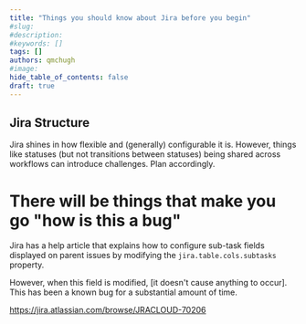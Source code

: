 ```yaml
---
title: "Things you should know about Jira before you begin"
#slug: 
#description: 
#keywords: []
tags: []
authors: qmchugh
#image: 
hide_table_of_contents: false
draft: true
---
```


## Jira Structure
Jira shines in how flexible and (generally) configurable it is. However, things like statuses (but not transitions between statuses) being shared across workflows can introduce challenges. Plan accordingly. 

# There will be things that make you go "how is this a bug"
Jira has a help article that explains how to configure sub-task fields displayed on parent issues by modifying the `jira.table.cols.subtasks` property.

However, when this field is modified, [it doesn't cause anything to occur]. This has been a known bug for a substantial amount of time.

https://jira.atlassian.com/browse/JRACLOUD-70206

